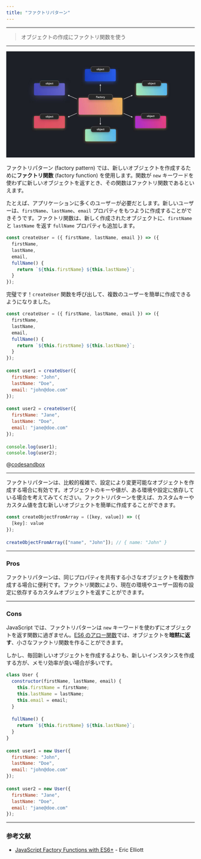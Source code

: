 ```yaml
---
title: "ファクトリパターン"
---
```


---

> オブジェクトの作成にファクトリ関数を使う

---

![](/images/learning-patterns/factory-pattern-1280w.jpg)

ファクトリパターン (factory pattern) では、新しいオブジェクトを作成するために**ファクトリ関数** (factory function) を使用します。関数が `new` キーワードを使わずに新しいオブジェクトを返すとき、その関数はファクトリ関数であるといえます。

たとえば、アプリケーションに多くのユーザーが必要だとします。新しいユーザーは、`firstName`、`lastName`、`email` プロパティをもつように作成することができそうです。ファクトリ関数は、新しく作成されたオブジェクトに、`firstName` と `lastName` を返す `fullName` プロパティも追加します。

```js
const createUser = ({ firstName, lastName, email }) => ({
  firstName,
  lastName,
  email,
  fullName() {
    return `${this.firstName} ${this.lastName}`;
  }
});
```

完璧です！`createUser` 関数を呼び出して、複数のユーザーを簡単に作成できるようになりました。

```js
const createUser = ({ firstName, lastName, email }) => ({
  firstName,
  lastName,
  email,
  fullName() {
    return `${this.firstName} ${this.lastName}`;
  }
});

const user1 = createUser({
  firstName: "John",
  lastName: "Doe",
  email: "john@doe.com"
});

const user2 = createUser({
  firstName: "Jane",
  lastName: "Doe",
  email: "jane@doe.com"
});

console.log(user1);
console.log(user2);
```

@[codesandbox](https://codesandbox.io/embed/divine-glade-8s5cv)

---

ファクトリパターンは、比較的複雑で、設定により変更可能なオブジェクトを作成する場合に有効です。オブジェクトのキーや値が、ある環境や設定に依存している場合を考えてみてください。ファクトリパターンを使えば、カスタムキーやカスタム値を含む新しいオブジェクトを簡単に作成することができます。

```js
const createObjectFromArray = ([key, value]) => ({
  [key]: value
});

createObjectFromArray(["name", "John"]); // { name: "John" }
```

---

### Pros

ファクトリパターンは、同じプロパティを共有する小さなオブジェクトを複数作成する場合に便利です。ファクトリ関数により、現在の環境やユーザー固有の設定に依存するカスタムオブジェクトを返すことができます。

---

### Cons

JavaScript では、ファクトリパターンは `new` キーワードを使わずにオブジェクトを返す関数に過ぎません。[ES6 のアロー関数](https://developer.mozilla.org/en-US/docs/Web/JavaScript/Guide/Functions#Arrow_functions)では、オブジェクトを**暗黙に返す**、小さなファクトリ関数を作ることができます。

しかし、毎回新しいオブジェクトを作成するよりも、新しいインスタンスを作成する方が、メモリ効率が良い場合が多いです。

```js
class User {
  constructor(firstName, lastName, email) {
    this.firstName = firstName;
    this.lastName = lastName;
    this.email = email;
  }

  fullName() {
    return `${this.firstName} ${this.lastName}`;
  }
}

const user1 = new User({
  firstName: "John",
  lastName: "Doe",
  email: "john@doe.com"
});

const user2 = new User({
  firstName: "Jane",
  lastName: "Doe",
  email: "jane@doe.com"
});
```

---

### 参考文献

* [JavaScript Factory Functions with ES6+](https://medium.com/javascript-scene/javascript-factory-functions-with-es6-4d224591a8b1) - Eric Elliott
